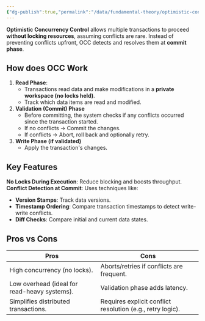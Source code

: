 ```yaml
---
{"dg-publish":true,"permalink":"/data/fundamental-theory/optimistic-concurrency-control-occ/"}
---
```



**Optimistic Concurrency Control** allows multiple transactions to proceed **without locking resources**, assuming conflicts are rare. Instead of preventing conflicts upfront, OCC detects and resolves them at **commit phase**.

## How does OCC Work
1. **Read Phase**:
	- Transactions read data and make modifications in a **private workspace (no locks held)**.
	- Track which data items are read and modified.
2. **Validation (Commit) Phase**
	- Before committing, the system checks if any conflicts occurred since the transaction started.
	- If no conflicts -> Commit the changes.
	- If conflicts -> Abort, roll back and optionally retry.
3. **Write Phase (if validated)**
	- Apply the transaction's changes.

## Key Features
**No Locks During Execution**: Reduce blocking and boosts throughput.
**Conflict Detection at Commit**: Uses techniques like:
- **Version Stamps**: Track data versions.
- **Timestamp Ordering**: Compare transaction timestamps to detect write-write conflicts.
- **Diff Checks**: Compare initial and current data states.

## Pros vs Cons
| **Pros**                                     | **Cons**                                                   |
| -------------------------------------------- | ---------------------------------------------------------- |
| High concurrency (no locks).                 | Aborts/retries if conflicts are frequent.                  |
| Low overhead (ideal for read-heavy systems). | Validation phase adds latency.                             |
| Simplifies distributed transactions.         | Requires explicit conflict resolution (e.g., retry logic). |

